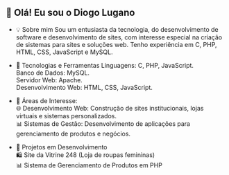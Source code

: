 ## 👋 Olá! Eu sou o Diogo Lugano

- 💡 Sobre mim
Sou um entusiasta da tecnologia, do desenvolvimento de software e desenvolvimento de sites, com interesse especial na criação de sistemas para sites e soluções web. Tenho experiência em C, PHP, HTML, CSS, JavaScript e MySQL.

- 🚀 Tecnologias e Ferramentas
Linguagens: C, PHP, JavaScript.  
Banco de Dados: MySQL.  
Servidor Web: Apache.  
Desenvolvimento Web: HTML, CSS, JavaScript.  

- 🌟 Áreas de Interesse:  
🌐 Desenvolvimento Web: Construção de sites institucionais, lojas virtuais e sistemas personalizados.  
📊 Sistemas de Gestão: Desenvolvimento de aplicações para gerenciamento de produtos e negócios.  

- 📌 Projetos em Desenvolvimento  
🛍️ Site da Vitrine 248 (Loja de roupas femininas)  
📊 Sistema de Gerenciamento de Produtos em PHP  
